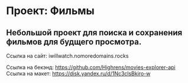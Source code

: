 # Проект: Фильмы
## Небольшой проект для поиска и сохранения фильмов для будщего просмотра. ##

Ссылка на сайт: iwillwatch.nomoredomains.rocks

Ссылка на бекэнд: https://github.com/Highrens/movies-explorer-api
Ссылка на макет: https://disk.yandex.ru/d/1Nc3clsBkiro-w
